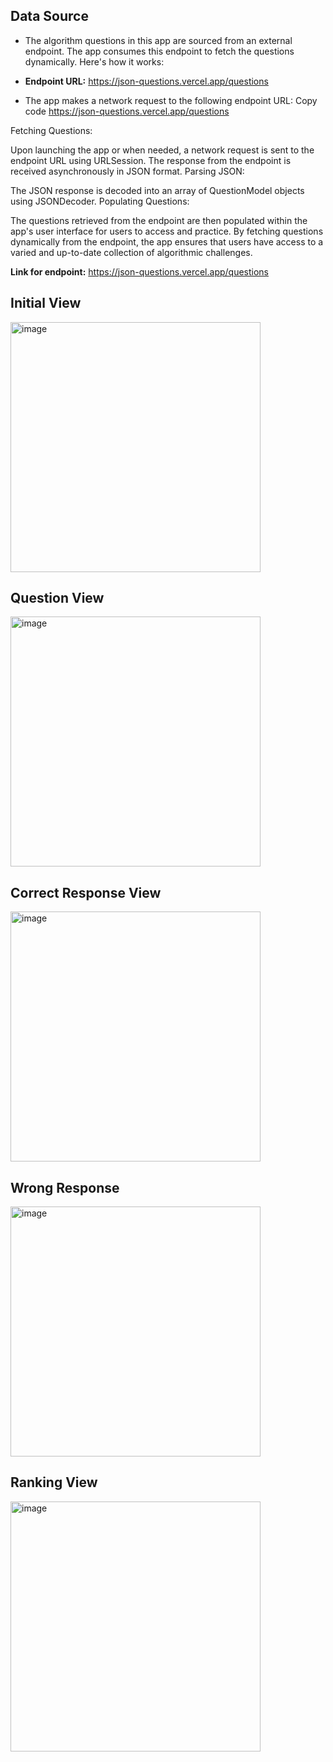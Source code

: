 Data Source
---

- The algorithm questions in this app are sourced from an external endpoint. The app consumes this endpoint to fetch the questions dynamically. Here's how it works:

- **Endpoint URL:**  https://json-questions.vercel.app/questions

- The app makes a network request to the following endpoint URL:
Copy code
https://json-questions.vercel.app/questions

Fetching Questions:

Upon launching the app or when needed, a network request is sent to the endpoint URL using URLSession.
The response from the endpoint is received asynchronously in JSON format.
Parsing JSON:

The JSON response is decoded into an array of QuestionModel objects using JSONDecoder.
Populating Questions:

The questions retrieved from the endpoint are then populated within the app's user interface for users to access and practice.
By fetching questions dynamically from the endpoint, the app ensures that users have access to a varied and up-to-date collection of algorithmic challenges.

**Link for endpoint:** https://json-questions.vercel.app/questions

Initial View
---
<img width="400" alt="image" src="https://github.com/aduartee/quizDev/assets/103082913/95274b5b-8dac-4a5e-8d03-a3d221cb71fc">

Question View
---
<img width="400" alt="image" src="https://github.com/aduartee/quizDev/assets/103082913/85a14cfb-c16b-4008-b3ba-9cf0dd31b6bf">

Correct Response View
---
<img width="400" alt="image" src="https://github.com/aduartee/quizDev/assets/103082913/9f181e2d-cf28-4ec5-8859-c7b6f2d8882d">

Wrong Response
---
<img width="400" alt="image" src="https://github.com/aduartee/quizDev/assets/103082913/0ba3d0cc-5d6a-4ee3-ac08-b70c1c6f7af7">

Ranking View
---
<img width="400" alt="image" src="https://github.com/aduartee/quizDev/assets/103082913/9dbcd9fc-55cc-4177-abee-32eb09872dd0">




